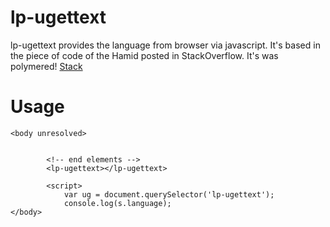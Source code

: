 lp-ugettext
===============

lp-ugettext provides the language from browser via javascript. It's based in the
piece of code of the Hamid posted in StackOverflow. It's was polymered!
[Stack](http://stackoverflow.com/a/29106129/2283488)

Usage
=====

```
<body unresolved>
                

        <!-- end elements -->
        <lp-ugettext></lp-ugettext>

        <script>
            var ug = document.querySelector('lp-ugettext');
            console.log(s.language);
</body>
```



